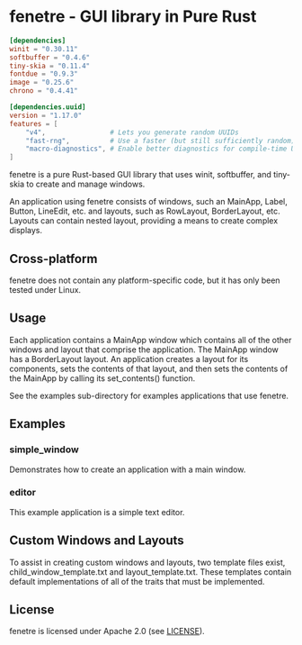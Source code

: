 # fenetre - GUI library in Pure Rust

```toml
[dependencies]
winit = "0.30.11"
softbuffer = "0.4.6"
tiny-skia = "0.11.4"
fontdue = "0.9.3"
image = "0.25.6"
chrono = "0.4.41"

[dependencies.uuid]
version = "1.17.0"
features = [
    "v4",                # Lets you generate random UUIDs
    "fast-rng",          # Use a faster (but still sufficiently random) RNG
    "macro-diagnostics", # Enable better diagnostics for compile-time UUIDs
]
```

fenetre is a pure Rust-based GUI library that uses winit, softbuffer, and tiny-skia to create
and manage windows.

An application using fenetre consists of windows, such an MainApp, Label, Button, LineEdit, etc.
and layouts, such as RowLayout, BorderLayout, etc. Layouts can contain nested layout, providing
a means to create complex displays.

## Cross-platform

fenetre does not contain any platform-specific code, but it has only been tested under Linux.

## Usage

Each application contains a MainApp window which contains all of the other windows and layout
that comprise the application. The MainApp window has a BorderLayout layout. An application
creates a layout for its components, sets the contents of that layout, and then sets the contents
of the MainApp by calling its set_contents() function.

See the examples sub-directory for examples applications that use fenetre. 

## Examples

### simple_window

Demonstrates how to create an application with a main window.

### editor

This example application is a simple text editor.

## Custom Windows and Layouts

To assist in creating custom windows and layouts, two template files exist, 
child_window_template.txt and layout_template.txt. These templates contain default
implementations of all of the traits that must be implemented.

## License

fenetre is licensed under Apache 2.0 (see [LICENSE](LICENSE)).
